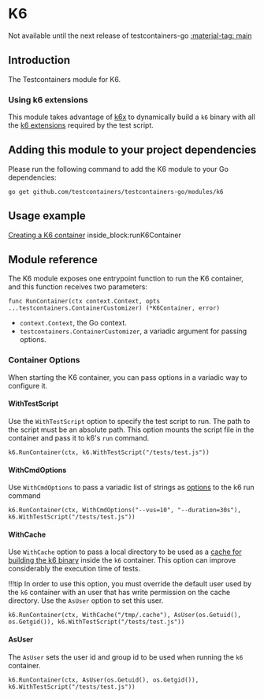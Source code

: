 # K6

Not available until the next release of testcontainers-go <a href="https://github.com/testcontainers/testcontainers-go"><span class="tc-version">:material-tag: main</span></a>

## Introduction

The Testcontainers module for K6.


### Using k6 extensions

This module takes advantage of [k6x](https://github.com/szkiba/k6x) to dynamically build a `k6` binary with all the [k6 extensions](https://k6.io/docs/extensions/get-started/explore/) required by the test script.

## Adding this module to your project dependencies

Please run the following command to add the K6 module to your Go dependencies:

```
go get github.com/testcontainers/testcontainers-go/modules/k6
```

## Usage example

<!--codeinclude-->
[Creating a K6 container](../../modules/k6/examples_test.go) inside_block:runK6Container
<!--/codeinclude-->

## Module reference

The K6 module exposes one entrypoint function to run the K6 container, and this function receives two parameters:

```golang
func RunContainer(ctx context.Context, opts ...testcontainers.ContainerCustomizer) (*K6Container, error)
```

- `context.Context`, the Go context.
- `testcontainers.ContainerCustomizer`, a variadic argument for passing options.

### Container Options

When starting the K6 container, you can pass options in a variadic way to configure it.

#### WithTestScript

Use the `WithTestScript` option to specify the test script to run. The path to the script must be an absolute path. This option mounts the script file in the container and pass it to k6's `run` command.

```golang
k6.RunContainer(ctx, k6.WithTestScript("/tests/test.js"))
```

#### WithCmdOptions

Use `WithCmdOptions` to pass a variadic list of strings as [options](https://k6.io/docs/using-k6/k6-options/reference/) to the k6 run command

```golang
k6.RunContainer(ctx, WithCmdOptions("--vus=10", "--duration=30s"), k6.WithTestScript("/tests/test.js"))
```

#### WithCache

Use `WithCache` option to pass a local directory to be used as a [cache for building the k6 binary](https://github.com/szkiba/k6x#cache) inside the `k6` container.
This option can improve considerably the execution time of tests.

!!!tip
        In order to use this option, you must override the default user used by the `k6` container with an user that has write permission on the cache directory. Use the `AsUser` option to set this user.

```golang
k6.RunContainer(ctx, WithCache("/tmp/.cache"), AsUser(os.Getuid(), os.Getgid()), k6.WithTestScript("/tests/test.js"))
```

#### AsUser

The `AsUser` sets the user id and group id to be used when running the `k6` container.

```golang
k6.RunContainer(ctx, AsUser(os.Getuid(), os.Getgid()), k6.WithTestScript("/tests/test.js"))
```
